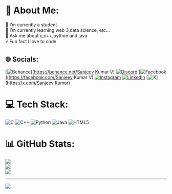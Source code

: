 # 💫 About Me:
🔭 I’m currently a student<br>🌱 I’m currently learning web 3,data science, etc...<br>💬 Ask me about c,c++,python and java<br>⚡ Fun fact I love to code


## 🌐 Socials:
[![Behance](https://img.shields.io/badge/Behance-1769ff?logo=behance&logoColor=white)](https://behance.net/Sanjeev Kumar V) [![Discord](https://img.shields.io/badge/Discord-%237289DA.svg?logo=discord&logoColor=white)](https://discord.gg/https://discord.gg/MUfy8mCF) [![Facebook](https://img.shields.io/badge/Facebook-%231877F2.svg?logo=Facebook&logoColor=white)](https://facebook.com/Sanjeev Kumar V) [![Instagram](https://img.shields.io/badge/Instagram-%23E4405F.svg?logo=Instagram&logoColor=white)](https://instagram.com/_s_a_n_j_e_e_v_v_) [![LinkedIn](https://img.shields.io/badge/LinkedIn-%230077B5.svg?logo=linkedin&logoColor=white)](https://www.linkedin.com/in/sanjeev-kumar-1720472b0?utm_source=share&utm_campaign=share_via&utm_content=profile&utm_medium=android_app) [![X](https://img.shields.io/badge/X-black.svg?logo=X&logoColor=white)](https://x.com/Sanjeev Kumar) 

# 💻 Tech Stack:
![C](https://img.shields.io/badge/c-%2300599C.svg?style=for-the-badge&logo=c&logoColor=white) ![C++](https://img.shields.io/badge/c++-%2300599C.svg?style=for-the-badge&logo=c%2B%2B&logoColor=white) ![Python](https://img.shields.io/badge/python-3670A0?style=for-the-badge&logo=python&logoColor=ffdd54) ![Java](https://img.shields.io/badge/java-%23ED8B00.svg?style=for-the-badge&logo=openjdk&logoColor=white) ![HTML5](https://img.shields.io/badge/html5-%23E34F26.svg?style=for-the-badge&logo=html5&logoColor=white)
# 📊 GitHub Stats:
![](https://github-readme-stats.vercel.app/api?username=sanjeev-7-kumar&theme=blueberry&hide_border=false&include_all_commits=true&count_private=true)<br/>
![](https://github-readme-streak-stats.herokuapp.com/?user=sanjeev-7-kumar&theme=blueberry&hide_border=false)<br/>
![](https://github-readme-stats.vercel.app/api/top-langs/?username=sanjeev-7-kumar&theme=blueberry&hide_border=false&include_all_commits=true&count_private=true&layout=compact)

---
[![](https://visitcount.itsvg.in/api?id=sanjeev-7-kumar&icon=0&color=0)](https://visitcount.itsvg.in)

<!-- Proudly created with GPRM ( https://gprm.itsvg.in ) -->

